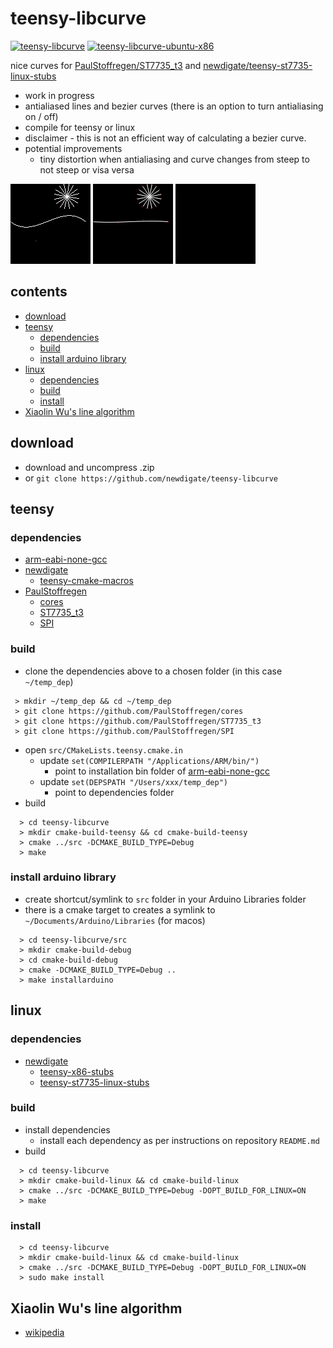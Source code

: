# teensy-libcurve
[![teensy-libcurve](https://github.com/newdigate/teensy-libcurve/actions/workflows/teensy.yml/badge.svg)](https://github.com/newdigate/teensy-libcurve/actions/workflows/teensy.yml)
[![teensy-libcurve-ubuntu-x86](https://github.com/newdigate/teensy-libcurve/actions/workflows/ubuntu_x64_cmake.yml/badge.svg)](https://github.com/newdigate/teensy-libcurve/actions/workflows/ubuntu_x64_cmake.yml)

nice curves for [PaulStoffregen/ST7735_t3](https://github.com/PaulStoffregen/ST7735_t3) and [newdigate/teensy-st7735-linux-stubs](https://github.com/newdigate/teensy-st7735-linux-stubs) 

* work in progress 
* antialiased lines and bezier curves  (there is an option to turn antialiasing on / off)
* compile for teensy or linux
* disclaimer - this is not an efficient way of calculating a bezier curve. 
* potential improvements
  * tiny distortion when antialiasing and curve changes from steep to not steep or visa versa

![curves - no antialiasing](docs/curves-noantialiasing.gif)  ![curves - antialiazing](docs/curves.gif)
![curves - heart](docs/curves-heart.gif) 

## contents
* [download](#download)
* [teensy](#teensy)
  * [dependencies](#dependencies)
  * [build](#build)
  * [install arduino library](#install-arduino-library)
* [linux](#linux)
  * [dependencies](#dependencies) 
  * [build](#build)
  * [install](#install) 
* [Xiaolin Wu's line algorithm](#xiaolin-wus-line-algorithm)

## download
* download and uncompress .zip
* or ```git clone https://github.com/newdigate/teensy-libcurve```

## teensy
### dependencies
* [arm-eabi-none-gcc](https://developer.arm.com/tools-and-software/open-source-software/developer-tools/gnu-toolchain/gnu-rm/downloads)
* [newdigate](https://github.com/newdigate)
  * [teensy-cmake-macros](https://github.com/newdigate/teensy-cmake-macros) 
* [PaulStoffregen](https://github.com/PaulStoffregen)
  * [cores](https://github.com/PaulStoffregen/cores)
  * [ST7735_t3](https://github.com/PaulStoffregen/ST7735_t3)
  * [SPI](https://github.com/PaulStoffregen/SPI)
### build
* clone the dependencies above to a chosen folder (in this case ```~/temp_dep```)
``` shell
 > mkdir ~/temp_dep && cd ~/temp_dep
 > git clone https://github.com/PaulStoffregen/cores
 > git clone https://github.com/PaulStoffregen/ST7735_t3
 > git clone https://github.com/PaulStoffregen/SPI
```
* open ```src/CMakeLists.teensy.cmake.in```
  * update ```set(COMPILERPATH "/Applications/ARM/bin/")``` 
    * point to installation bin folder of [arm-eabi-none-gcc](https://developer.arm.com/tools-and-software/open-source-software/developer-tools/gnu-toolchain/gnu-rm/downloads)
  * update ```set(DEPSPATH "/Users/xxx/temp_dep")``` 
    * point to dependencies folder     
* build 
``` shell
  > cd teensy-libcurve
  > mkdir cmake-build-teensy && cd cmake-build-teensy
  > cmake ../src -DCMAKE_BUILD_TYPE=Debug
  > make
```

### install arduino library
* create shortcut/symlink to ```src``` folder in your Arduino Libraries folder
* there is a cmake target to creates a symlink to ```~/Documents/Arduino/Libraries``` (for macos)
``` shell
  > cd teensy-libcurve/src
  > mkdir cmake-build-debug
  > cd cmake-build-debug
  > cmake -DCMAKE_BUILD_TYPE=Debug ..
  > make installarduino
``` 


## linux
### dependencies
 * [newdigate](https://github.com/newdigate)
   * [teensy-x86-stubs](https://github.com/newdigate/teensy-x86-stubs)
   * [teensy-st7735-linux-stubs](https://github.com/newdigate/teensy-st7735-linux-stubs)
### build
  * install dependencies
    * install each dependency as per instructions on repository ```README.md``` 
  * build
``` shell
  > cd teensy-libcurve
  > mkdir cmake-build-linux && cd cmake-build-linux
  > cmake ../src -DCMAKE_BUILD_TYPE=Debug -DOPT_BUILD_FOR_LINUX=ON
  > make
```
### install 
``` shell
  > cd teensy-libcurve
  > mkdir cmake-build-linux && cd cmake-build-linux
  > cmake ../src -DCMAKE_BUILD_TYPE=Debug -DOPT_BUILD_FOR_LINUX=ON
  > sudo make install
```

## Xiaolin Wu's line algorithm
* [wikipedia](https://en.wikipedia.org/wiki/Xiaolin_Wu%27s_line_algorithm)
